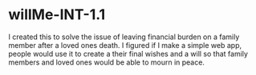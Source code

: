 # willMe-INT-1.1


I created this to solve the issue of leaving financial burden on a family member after a loved ones death. I figured if I make a simple web app, people would use it to create a their final wishes and a will so that family members and loved ones would be able to mourn in peace.